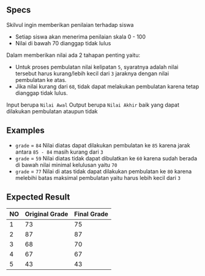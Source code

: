 ## Specs
Skilvul ingin memberikan penilaian terhadap siswa
- Setiap siswa akan menerima penilaian skala 0 - 100
- Nilai di bawah 70 dianggap tidak lulus

Dalam memberikan nilai ada 2 tahapan penting yaitu:
- Untuk proses pembulatan nilai kelipatan `5`, syaratnya adalah nilai tersebut harus kurang/lebih kecil dari `3` jaraknya dengan nilai pembulatan ke atas.
- Jika nilai kurang dari `68`, tidak dapat melakukan pembulatan karena tetap dianggap tidak lulus.

Input berupa `Nilai Awal`
Output berupa `Nilai Akhir` baik yang dapat dilakukan pembulatan ataupun tidak

## Examples
- `grade` = `84`
Nilai diatas dapat dilakukan pembulatan ke `85` karena jarak antara `85 - 84` masih kurang dari `3`
- `grade` = `59`
Nilai diatas tidak dapat dibulatkan ke `60` karena sudah berada di bawah nilai minimal kelulusan yaitu `70`
- `grade` = `77`
Nilai di atas tidak dapat dilakukan pembulatan ke `80` karena melebihi batas maksimal pembulatan yaitu harus lebih kecil dari `3`

## Expected Result
| NO | Original Grade | Final Grade |
| -- | -------------- | ----------- |
| 1  | 73             | 75          |
| 2  | 87             | 87          |
| 3  | 68             | 70          |
| 4  | 67             | 67          | 
| 5  | 43             | 43          |